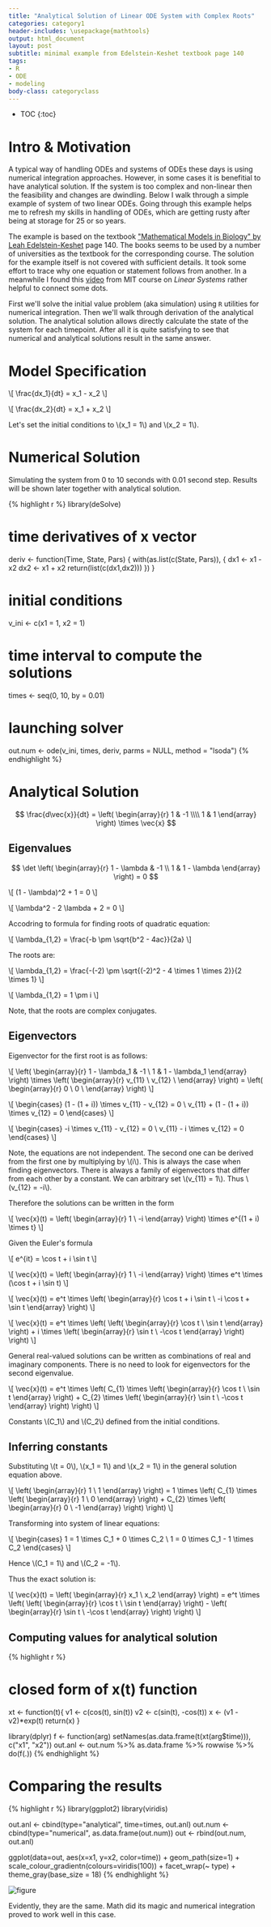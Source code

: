 ```yaml
---
title: "Analytical Solution of Linear ODE System with Complex Roots"
categories: category1
header-includes: \usepackage{mathtools}
output: html_document
layout: post
subtitle: minimal example from Edelstein-Keshet textbook page 140
tags:
- R
- ODE
- modeling
body-class: categoryclass
---
```


* TOC
{:toc}


# Intro & Motivation
A typical way of handling ODEs and systems of ODEs these days is using numerical
integration approaches. However, in some cases it is benefitial to have 
analytical solution. If the system is too complex and non-linear then the 
feasibility and changes are dwindling. Below I walk through a simple example of
system of two linear ODEs. Going through this example helps me to refresh my
skills in handling of ODEs, which are getting rusty after being at storage for 
25 or so years.

The example is based on the textbook 
["Mathematical Models in Biology" by Leah Edelstein-Keshet](https://books.google.com/books/about/Mathematical_Models_in_Biology.html?id=jQwzRx3edvkC) page 140. The books seems to be used by a number of 
universities as the textbook for the corresponding course. The solution for the
example itself is not covered with sufficient details. It took some effort to
trace why one equation or statement follows from another. In a meanwhile I
found this [video](https://www.youtube.com/watch?v=TRVS5Wo9LoM) from MIT
course on *Linear Systems* rather helpful to connect some dots.

First we'll solve the initial value problem (aka simulation) using `R` 
utilities for numerical integration. Then we'll walk through derivation of the
analytical solution. The analytical solution allows directly calculate
the state of the system for each timepoint. After all it is quite 
satisfying to see that numerical and analytical solutions 
result in the same answer.


# Model Specification

\\[
    \\frac{dx_1}{dt} = x_1 - x_2
\\]

<!-- $$ \frac{dx_1}{dt} = x_1 - x_2 $$ -->

<!-- \\[ \\frac{dx_1}{dt} = x_1 - x_2 \\] -->

\\[
    \\frac{dx_2}{dt} = x_1 + x_2
\\]

<!-- $$ \frac{dx_2}{dt} = x_1 + x_2 $$ -->

Let's set the initial conditions to \\(x_1 = 1\\) and \\(x_2 = 1\\).



# Numerical Solution

Simulating the system from 0 to 10 seconds with 0.01 second step. 
Results will be shown later together with analytical solution.


{% highlight r %}
library(deSolve)

# time derivatives of x vector
deriv <- function(Time, State, Pars) {
    with(as.list(c(State, Pars)), {
        dx1 <- x1 - x2
        dx2 <- x1 + x2
        return(list(c(dx1,dx2)))
    })
}

# initial conditions
v_ini  <- c(x1 = 1, x2 = 1)

# time interval to compute the solutions
times <- seq(0, 10, by = 0.01)

# launching solver
out.num <- ode(v_ini, times, deriv, parms = NULL, method = "lsoda")
{% endhighlight %}


# Analytical Solution

$$
    \frac{d\vec{x}}{dt} =
    \left( \begin{array}{r}
    1 & -1 \\\\
    1 & 1
    \end{array} \right) 
    \times \vec{x}
$$


## Eigenvalues

$$
    \det
    \left( \begin{array}{r}
    1 - \lambda & -1 \\
    1 & 1 - \lambda
    \end{array} \right)
    = 0
$$

\\[ 
    (1 - \lambda)^2 + 1 = 0 
\\]

\\[ 
    \lambda^2 - 2 \lambda + 2 = 0 
\\]

Accodring to formula for finding roots of quadratic equation:

\\[ 
    \lambda_{1,2} = \frac{-b \pm \sqrt{b^2 - 4ac}}{2a} 
\\]

The roots are:

\\[
    \lambda_{1,2} =
    \frac{-(-2) \pm \sqrt{(-2)^2 - 4 \times 1 \times 2}}{2 \times 1}
\\]

\\[ 
    \lambda_{1,2} = 1 \pm i 
\\]

Note, that the roots are complex conjugates.

## Eigenvectors

Eigenvector for the first root is as follows:

\\[
    \left( \begin{array}{r}
    1 - \lambda_1 & -1 \\
    1 & 1 - \lambda_1
    \end{array} \right) \times
    \left( \begin{array}{r}
    v_{11} \\
    v_{12} \\
    \end{array} \right) =
    \left( \begin{array}{r}
    0 \\
    0 \\
    \end{array} \right)
\\]

\\[
    \begin{cases}
    (1 - (1 + i)) \times v_{11} - v_{12} = 0 \\
    v_{11} + (1 - (1 + i)) \times v_{12} = 0
    \end{cases}
\\]

\\[
    \begin{cases}
    -i \times v_{11} - v_{12} = 0 \\
    v_{11} - i \times v_{12} = 0
    \end{cases}
\\]

Note, the equations are not independent. The second one can be derived from the
first one by multiplying by \\(i\\). This is always the case when finding 
eigenvectors. There is always a family of eigenvectors that differ from each
other by a constant. We can arbitrary set \\(v_{11} = 1\\).
Thus \\(v_{12} = -i\\).

Therefore the solutions can be written in the form

\\[ 
    \vec{x}(t) = 
    \left( \begin{array}{r}
    1 \\
    -i
    \end{array} \right)
    \times
    e^{(1 + i) \times t}
\\]

Given the Euler's formula

\\[
    e^{it} = \cos t + i \sin t
\\]

\\[
    \vec{x}(t) = 
    \left( \begin{array}{r}
    1 \\
    -i
    \end{array} \right)
    \times e^t \times (\cos t + i \sin t)
\\]

\\[
    \vec{x}(t) = 
    e^t \times
    \left( \begin{array}{r}
    \cos t + i \sin t \\
    -i \cos t + \sin t
    \end{array} \right)
\\]

\\[
    \vec{x}(t) = 
    e^t \times
    \left(
        \left( \begin{array}{r}
        \cos t \\
        \sin t
        \end{array} \right)
    +
    i \times
        \left( \begin{array}{r}
        \sin t \\
        -\cos t
        \end{array} \right)
    \right)
\\]

General real-valued solutions can be written as combinations of real and
imaginary components. There is no need to look for eigenvectors for the 
second eigenvalue.

\\[
    \vec{x}(t) = 
    e^t \times
    \left(
        C_{1} \times
        \left( \begin{array}{r}
        \cos t \\
        \sin t
        \end{array} \right)
    +
        C_{2} \times
        \left( \begin{array}{r}
        \sin t \\
        -\cos t
        \end{array} \right)
    \right)
\\]

Constants \\(C_1\\) and \\(C_2\\) defined from the initial conditions.

## Inferring constants
Substituting \\(t = 0\\), \\(x_1 = 1\\) and \\(x_2 = 1\\) in the general solution 
equation above.

\\[
    \left( \begin{array}{r}
    1 \\
    1
    \end{array} \right)
    = 
    1 \times
    \left(
        C_{1} \times
        \left( \begin{array}{r}
        1 \\
        0
        \end{array} \right)
    +
        C_{2} \times
        \left( \begin{array}{r}
        0 \\
        -1
        \end{array} \right)
    \right)
\\]

Transforming into system of linear equations:

\\[
    \begin{cases}
    1 = 1 \times C_1 + 0 \times C_2 \\
    1 = 0 \times C_1 - 1 \times C_2
    \end{cases}
\\]

Hence \\(C_1 = 1\\) and \\(C_2 = -1\\).

Thus the exact solution is:

\\[
    \vec{x}(t) = 
    \left( \begin{array}{r}
    x_1 \\
    x_2
    \end{array} \right) =
    e^t \times
    \left(
        \left( \begin{array}{r}
        \cos t \\
        \sin t
        \end{array} \right)
    -
        \left( \begin{array}{r}
        \sin t \\
        -\cos t
        \end{array} \right)
    \right)
\\]


## Computing values for analytical solution

{% highlight r %}
# closed form of x(t) function
xt <- function(t){
    v1 <- c(cos(t),  sin(t))
    v2 <- c(sin(t), -cos(t))
    x <- (v1 - v2)*exp(t)
    return(x)
}

library(dplyr)
f <- function(arg) setNames(as.data.frame(t(xt(arg$time))), c("x1", "x2"))
out.anl <- out.num %>%
    as.data.frame %>%
    rowwise %>%
    do(f(.))
{% endhighlight %}


# Comparing the results

{% highlight r %}
library(ggplot2)
library(viridis)

out.anl <- cbind(type="analytical", time=times, out.anl)
out.num <- cbind(type="numerical", as.data.frame(out.num))
out <- rbind(out.num, out.anl)

ggplot(data=out, aes(x=x1, y=x2, color=time)) +
    geom_path(size=1) + 
    scale_colour_gradientn(colours=viridis(100)) +
    facet_wrap(~ type) +
    theme_gray(base_size = 18)
{% endhighlight %}

![figure](/blog/figs/2017-01-14-min_ODE_systems_complex_roots/unnamed-chunk-3-1.png)

Evidently, they are the same. Math did its magic and numerical integration
proved to work well in this case.

